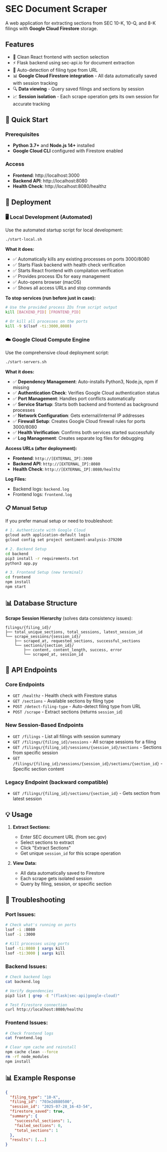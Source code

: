 # SEC Document Scraper

A web application for extracting sections from SEC 10-K, 10-Q, and 8-K filings with **Google Cloud Firestore** storage.

## Features

- 🎯 Clean React frontend with section selection  
- ⚡ Flask backend using sec-api.io for document extraction
- 🤖 Auto-detection of filing type from URL
- 📊 **Google Cloud Firestore integration** - All data automatically saved with session tracking
- 🔍 **Data viewing** - Query saved filings and sections by session
- 📈 **Session isolation** - Each scrape operation gets its own session for accurate tracking

## 🚀 Quick Start

### **Prerequisites**
- **Python 3.7+** and **Node.js 14+** installed
- **Google Cloud CLI** configured with Firestore enabled

### **Access**
- **Frontend**: http://localhost:3000
- **Backend API**: http://localhost:8080
- **Health Check**: http://localhost:8080/healthz

## 🚀 Deployment

### **🖥️ Local Development (Automated)**

Use the automated startup script for local development:

```bash
./start-local.sh
```

**What it does:**
- ✅ Automatically kills any existing processes on ports 3000/8080
- ✅ Starts Flask backend with health check verification
- ✅ Starts React frontend with compilation verification
- ✅ Provides process IDs for easy management
- ✅ Auto-opens browser (macOS)
- ✅ Shows all access URLs and stop commands

**To stop services (run before just in case):**
```bash
# Use the provided process IDs from script output
kill [BACKEND_PID] [FRONTEND_PID]

# Or kill all processes on the ports
kill -9 $(lsof -ti:3000,8080)
```

### **☁️ Google Cloud Compute Engine**

Use the comprehensive cloud deployment script:

```bash
./start-servers.sh
```

**What it does:**
- ✅ **Dependency Management**: Auto-installs Python3, Node.js, npm if missing
- ✅ **Authentication Check**: Verifies Google Cloud authentication status
- ✅ **Port Management**: Handles port conflicts automatically
- ✅ **Service Startup**: Starts both backend and frontend as background processes
- ✅ **Network Configuration**: Gets external/internal IP addresses
- ✅ **Firewall Setup**: Creates Google Cloud firewall rules for ports 3000/8080
- ✅ **Health Verification**: Confirms both services started successfully
- ✅ **Log Management**: Creates separate log files for debugging

**Access URLs (after deployment):**
- **Frontend**: `http://[EXTERNAL_IP]:3000`
- **Backend API**: `http://[EXTERNAL_IP]:8080`
- **Health Check**: `http://[EXTERNAL_IP]:8080/healthz`

**Log Files:**
- Backend logs: `backend.log`
- Frontend logs: `frontend.log`

### **📋 Manual Setup**

If you prefer manual setup or need to troubleshoot:

```bash
# 1. Authenticate with Google Cloud
gcloud auth application-default login
gcloud config set project sentiment-analysis-379200

# 2. Backend Setup
cd backend
pip3 install -r requirements.txt
python3 app.py

# 3. Frontend Setup (new terminal)
cd frontend
npm install
npm start
```

## 📊 Database Structure

**Scrape Session Hierarchy** (solves data consistency issues):
```
filings/{filing_id}/
├── total_unique_sections, total_sessions, latest_session_id
└── scrape_sessions/{session_id}/
    ├── scraped_at, requested_sections, successful_sections
    └── sections/{section_id}/
        ├── content, content_length, success, error
        └── scraped_at, session_id
```

## 🔌 API Endpoints

### **Core Endpoints**
- `GET /healthz` - Health check with Firestore status
- `GET /sections` - Available sections by filing type
- `POST /detect-filing-type` - Auto-detect filing type from URL
- `POST /scrape` - Extract sections (returns `session_id`)

### **New Session-Based Endpoints**
- `GET /filings` - List all filings with session summary
- `GET /filings/{filing_id}/sessions` - All scrape sessions for a filing
- `GET /filings/{filing_id}/sessions/{session_id}/sections` - Sections from specific session
- `GET /filings/{filing_id}/sessions/{session_id}/sections/{section_id}` - Specific section content

### **Legacy Endpoint** (backward compatible)
- `GET /filings/{filing_id}/sections/{section_id}` - Gets section from latest session

## 💡 Usage

1. **Extract Sections:**
   - Enter SEC document URL (from sec.gov)
   - Select sections to extract
   - Click "Extract Sections"
   - Get unique `session_id` for this scrape operation

2. **View Data:**
   - All data automatically saved to Firestore
   - Each scrape gets isolated session
   - Query by filing, session, or specific section

## 🔧 Troubleshooting

### **Port Issues:**
```bash
# Check what's running on ports
lsof -i :8080
lsof -i :3000

# Kill processes using ports
lsof -ti:8080 | xargs kill
lsof -ti:3000 | xargs kill
```

### **Backend Issues:**
```bash
# Check backend logs
cat backend.log

# Verify dependencies
pip3 list | grep -E "(flask|sec-api|google-cloud)"

# Test Firestore connection
curl http://localhost:8080/healthz
```

### **Frontend Issues:**
```bash
# Check frontend logs
cat frontend.log

# Clear npm cache and reinstall
npm cache clean --force
rm -rf node_modules
npm install
```

## 📊 Example Response

```json
{
  "filing_type": "10-K",
  "filing_id": "703e2d880500",
  "session_id": "2025-07-28_16-43-54",
  "firestore_saved": true,
  "summary": {
    "successful_sections": 1,
    "failed_sections": 0,
    "total_sections": 1
  },
  "results": [...]
}

```
